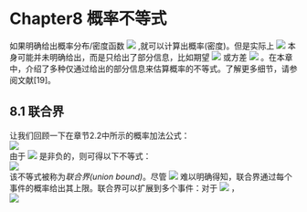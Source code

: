 # Chapter8 概率不等式


如果明确给出概率分布/密度函数 <img src="http://latex.codecogs.com/gif.latex?$f(x)$" style="border:none;"> ,就可以计算出概率(密度)。但是实际上 <img src="http://latex.codecogs.com/gif.latex?$f(x)$" style="border:none;"> 本身可能并未明确给出，而是只给出了部分信息，比如期望 <img src="http://latex.codecogs.com/gif.latex?$E[x]$" style="border:none;"> 或方差 <img src="http://latex.codecogs.com/gif.latex?$V[x]$" style="border:none;"> 。在本章中，介绍了多种仅通过给出的部分信息来估算概率的不等式。了解更多细节，请参阅文献[19]。

## 8.1 联合界
让我们回顾一下在章节2.2中所示的概率加法公式：  
<img src="http://latex.codecogs.com/gif.latex?$$Pr(A\cup%20B)=Pr(A)+Pr(B)-Pr(A\cap%20B)$$" style="border:none;">  
由于 <img src="http://latex.codecogs.com/gif.latex?$Pr(A\cap%20B)$" style="border:none;"> 是非负的，则可得以下不等式：  
<img src="http://latex.codecogs.com/gif.latex?$$Pr(A\cup%20B)%20\le%20Pr(A)+Pr(B)$$" style="border:none;">  
该不等式被称为*联合界(union bound)*。尽管 <img src="http://latex.codecogs.com/gif.latex?$Pr(A\cup%20B)$" style="border:none;"> 难以明确得知，联合界通过每个事件的概率给出其上限。联合界可以扩展到多个事件：对于 <img src="http://latex.codecogs.com/gif.latex?$A_1,\ldots,A_N$" style="border:none;"> ，  
<img src="http://latex.codecogs.com/gif.latex?$$Pr(A_1\cup\ldots\cup%20A_N)%20\le%20Pr(A_1)+\ldots+Pr(A_N)$$" style="border:none;">
